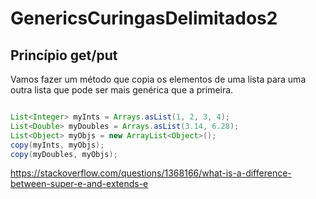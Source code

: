 # GenericsCuringasDelimitados2

## Princípio get/put
Vamos fazer um método que copia os elementos de uma lista para uma
outra lista que pode ser mais genérica que a primeira.
```java

List<Integer> myInts = Arrays.asList(1, 2, 3, 4);
List<Double> myDoubles = Arrays.asList(3.14, 6.28);
List<Object> myObjs = new ArrayList<Object>();
copy(myInts, myObjs);
copy(myDoubles, myObjs);
```

https://stackoverflow.com/questions/1368166/what-is-a-difference-between-super-e-and-extends-e
